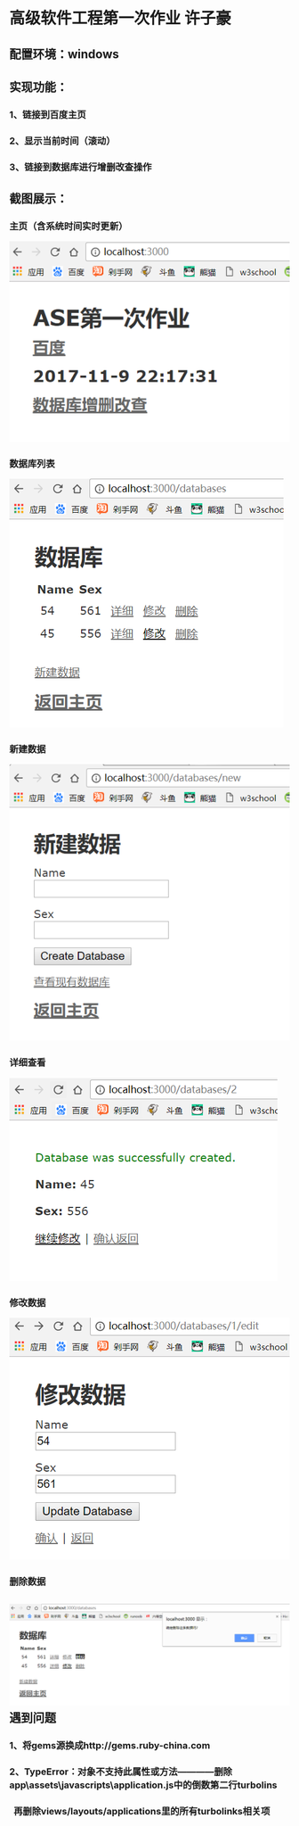 高级软件工程第一次作业 许子豪
==
配置环境：windows
--
实现功能：
--
### 1、链接到百度主页
### 2、显示当前时间（滚动）
### 3、链接到数据库进行增删改查操作
截图展示：
--
### 主页（含系统时间实时更新）
![主页](https://github.com/ucasxzzzh/ASE_homework1/blob/master/screenshot/%E4%B8%BB%E9%A1%B5.png)
### 数据库列表
![主页](https://github.com/ucasxzzzh/ASE_homework1/blob/master/screenshot/%E6%95%B0%E6%8D%AE%E5%BA%93%E5%88%97%E8%A1%A8.png)
### 新建数据
![主页](https://github.com/ucasxzzzh/ASE_homework1/blob/master/screenshot/%E6%96%B0%E5%BB%BA%E6%95%B0%E6%8D%AE%E5%BA%93.png)
### 详细查看
![主页](https://github.com/ucasxzzzh/ASE_homework1/blob/master/screenshot/%E8%AF%A6%E7%BB%86%E6%9F%A5%E7%9C%8B.png)
### 修改数据
![主页](https://github.com/ucasxzzzh/ASE_homework1/blob/master/screenshot/%E4%BF%AE%E6%94%B9%E6%95%B0%E6%8D%AE.png)
### 删除数据
![主页](https://github.com/ucasxzzzh/ASE_homework1/blob/master/screenshot/%E5%88%A0%E9%99%A4%E6%95%B0%E6%8D%AE.png)
遇到问题
--
### 1、将gems源换成http://gems.ruby-china.com
### 2、TypeError：对象不支持此属性或方法————删除app\assets\javascripts\application.js中的倒数第二行turbolins
###    再删除views/layouts/applications里的所有turbolinks相关项

